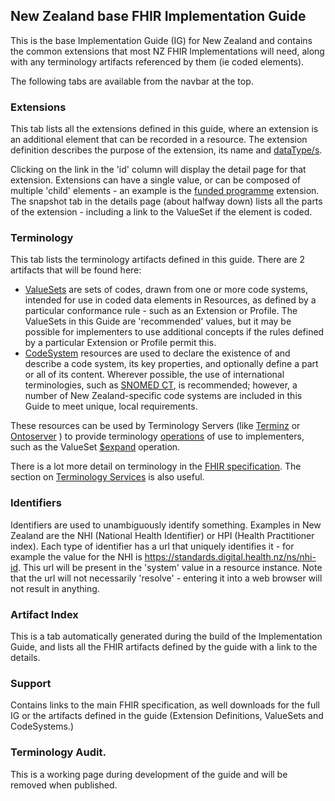 
## New Zealand base FHIR Implementation Guide

This is the base Implementation Guide (IG) for New Zealand and contains the common extensions that most NZ FHIR Implementations will need, along with any terminology 
artifacts referenced by them (ie coded elements).

<!--
# Must Support

Many of the elements in profiles are marked as 'Must Support'. This means that clients using these profiles must understand what the elements mean, and have a strategy for dealing them - such as storing them in local repositories or displaying them to the user. They should not be ignored if present.

Note that 'Must Support' does not mean the same as 'Required', as they may be absent.

-->



The following tabs are available from the navbar at the top.


### Extensions

This tab lists all the extensions defined in this guide, where an extension is an additional element that can be recorded in a resource. The extension definition describes the purpose of the extension, its name and [dataType/s](http://hl7.org/fhir/datatypes.html).

Clicking on the link in the 'id' column will display the detail page for that extension. Extensions can have a single value, or can be composed of multiple 'child' elements - an example is the [funded programme](StructureDefinition-funded-programme.html) extension. The snapshot tab in the details page (about halfway down) lists all the parts of the extension - including a link to the ValueSet if the element is coded.

### Terminology

This tab lists the terminology artifacts defined in this guide. There are 2 artifacts that will be found here:

* [ValueSets](http://hl7.org/fhir/valueset.html) are sets of codes, drawn from one or more code systems, intended for use in coded data elements in Resources, as defined by a particular conformance rule - such as an Extension or Profile. The ValueSets in this Guide are 'recommended' values, but it may be possible for implementers to use additional concepts if the rules defined by a particular Extension or Profile permit this.
* [CodeSystem](http://hl7.org/fhir/codesystem.html) resources are used to declare the existence of and describe a code system, its key properties, and optionally define a part or all of its content. Wherever possible, the use of international terminologies, such as [SNOMED CT](https://www.snomed.org/), is recommended; however, a number of New Zealand-specific code systems are included in this Guide to meet unique, local requirements.

These resources can be used by Terminology Servers (like [Terminz](https://terminz-itp.azurewebsites.net/) or [Ontoserver](https://aehrc.com/ontoserver/) ) to provide terminology [operations](http://hl7.org/fhir/operations.html) of use to implementers, such as the ValueSet [$expand](http://hl7.org/fhir/valueset-operation-expand.html) operation.

There is a lot more detail on terminology in the [FHIR specification](http://hl7.org/fhir/terminology-module.html). The section on [Terminology Services](http://hl7.org/fhir/terminology-service.html) is also useful.

### Identifiers

Identifiers are used to unambiguously identify something. Examples in New Zealand are the NHI (National Health Identifier) or HPI (Health Practitioner index). Each type of identifier has a url that uniquely identifies it - for example the value for the NHI is https://standards.digital.health.nz/ns/nhi-id. This url will be present in the 'system' value in a resource instance. Note that the url will not necessarily 'resolve' - entering it into a web browser will not result in anything. 

### Artifact Index

This is a tab automatically generated during the build of the Implementation Guide, and lists all the FHIR artifacts defined by the guide with a link to the details.

### Support

Contains links to the main FHIR specification, as well downloads for the full IG or the artifacts defined in the guide (Extension Definitions, ValueSets and CodeSystems.)

### Terminology Audit.

This is a working page during development of the guide and will be removed when published. 




